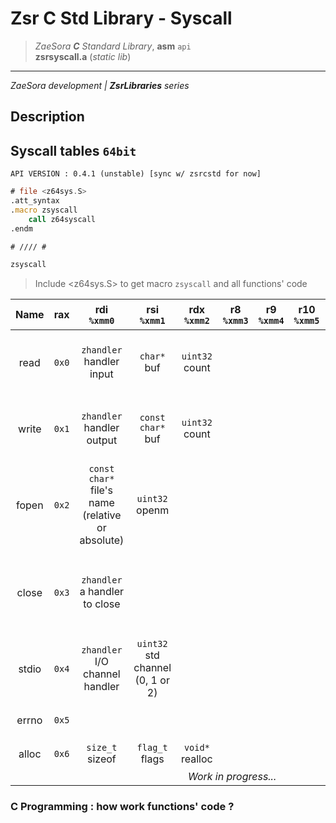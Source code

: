 # Zsr C Std Library - Syscall #
> *ZaeSora **C** Standard Library*, **asm** `api`   
> **zsrsyscall.a** (*static lib*)
* * *
*ZaeSora development | **ZsrLibraries** series*

## Description
## Syscall tables `64bit`
`API VERSION : 0.4.1 (unstable) [sync w/ zsrcstd for now]`
```asm
# file <z64sys.S>
.att_syntax
.macro zsyscall
    call z64syscall
.endm

# //// #

zsyscall
```
> Include <z64sys.S> to get macro `zsyscall` and all functions' code

<table>
    <thead>
        <th>Name</th>
        <th>rax</th>
        <th>rdi<br/><code>%xmm0</code></th>
        <th>rsi<br/><code>%xmm1</code></th>
        <th>rdx<br/><code>%xmm2</code></th>
        <th>r8<br/><code>%xmm3</code></th>
        <th>r9<br/><code>%xmm4</code></th>
        <th>r10<br/><code>%xmm5</code></th>
        <th>@return rax</th>
        <th>Description</th>
    </thead>
    <tbody style="text-align: center;">
        <tr>
            <td>read</td>
            <td><code>0x0</code></td>
            <td><code>zhandler</code><br/>handler input</td>
            <td><code>char*</code><br/>buf</td>
            <td><code>uint32</code><br/>count</td>
            <td colspan="3"></td>
            <td><code>int32</code><br/>Count of read's chars</td>
            <td>Read data from any supported I/O handlers</td>
        </tr>
        <tr>
            <td>write</td>
            <td><code>0x1</code></td>
            <td><code>zhandler</code><br/>handler output</td>
            <td><code>const char*</code><br/>buf</td>
            <td><code>uint32</code><br/>count</td>
            <td colspan="3"></td>
            <td><code>int32</code><br/>number of write's chars</td>
            <td>Write buffers to any supported I/O handler</td>
        </tr>
        <tr>
            <td>fopen</td>
            <td><code>0x2</code></td>
            <td><code>const char*</code><br/>file's name (relative or absolute)</td>
            <td><code>uint32</code><br/>openm</td>
            <td colspan="4"></td>
            <td><code>zhandler</code><br/>A file's handler (or NULL on error)</td>
            <td>Open a file with the specified openm</td>
        </tr>
        <tr>
            <td>close</td>
            <td><code>0x3</code></td>
            <td><code>zhandler</code><br/>a handler to close</td>
            <td colspan="5"></td>
            <td><code>bool</code><br/>close status (1: succes, 0: error (check errno(<code>0x5</code>))</td>
            <td>Close any supported zhandler</td>
        </tr>
        <tr>
            <td>stdio</td>
            <td><code>0x4</code></td>
            <td><code>zhandler</code><br/>I/O channel handler</td>
            <td><code>uint32</code><br/>std channel (0, 1 or 2)</td>
            <td colspan="4"></td>
            <td><code>zhandler</code><br/>old std handler</td>
            <td>Replace a standard I/O channel (in, out, err)</td>
        </tr>
        <tr>
            <td>errno</td>
            <td><code>0x5</code></td>
            <td colspan="6"></td>
            <td><code>uint32</code><br/>latest errcode</td>
            <td>Get latest error code</td>
        </tr>
        <tr>
            <td>alloc</td>
            <td><code>0x6</code></td>
            <td><code>size_t</code><br/>sizeof</td>
            <td><code>flag_t</code><br/>flags</td>
            <td><code>void*</code><br/>realloc</td>
            <td colspan="3"></td>
            <td><code>void*</code><br/>alloc_t</td>
            <td>Alloc memory</td>
        </tr>
        <tr>
            <td colspan="10"><i>Work in progress...</i></td>
        </tr>
    </tbody>
</table>

### C Programming : how work functions' code ?

